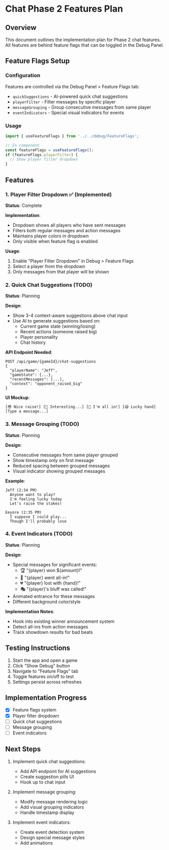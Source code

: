 # Chat Phase 2 Features Plan

## Overview
This document outlines the implementation plan for Phase 2 chat features. All features are behind feature flags that can be toggled in the Debug Panel.

## Feature Flags Setup

### Configuration
Features are controlled via the Debug Panel > Feature Flags tab:
- `quickSuggestions` - AI-powered quick chat suggestions
- `playerFilter` - Filter messages by specific player
- `messageGrouping` - Group consecutive messages from same player
- `eventIndicators` - Special visual indicators for events

### Usage
```typescript
import { useFeatureFlags } from '../../debug/FeatureFlags';

// In component
const featureFlags = useFeatureFlags();
if (featureFlags.playerFilter) {
  // Show player filter dropdown
}
```

## Features

### 1. Player Filter Dropdown ✅ (Implemented)
**Status**: Complete

**Implementation**:
- Dropdown shows all players who have sent messages
- Filters both regular messages and action messages
- Maintains player colors in dropdown
- Only visible when feature flag is enabled

**Usage**:
1. Enable "Player Filter Dropdown" in Debug > Feature Flags
2. Select a player from the dropdown
3. Only messages from that player will be shown

### 2. Quick Chat Suggestions (TODO)
**Status**: Planning

**Design**:
- Show 3-4 context-aware suggestions above chat input
- Use AI to generate suggestions based on:
  - Current game state (winning/losing)
  - Recent actions (someone raised big)
  - Player personality
  - Chat history

**API Endpoint Needed**:
```
POST /api/game/{gameId}/chat-suggestions
{
  "playerName": "Jeff",
  "gameState": {...},
  "recentMessages": [...],
  "context": "opponent_raised_big"
}
```

**UI Mockup**:
```
[😎 Nice raise!] [🤔 Interesting...] [💪 I'm all in!] [😅 Lucky hand]
[Type a message...]
```

### 3. Message Grouping (TODO)
**Status**: Planning

**Design**:
- Consecutive messages from same player grouped
- Show timestamp only on first message
- Reduced spacing between grouped messages
- Visual indicator showing grouped messages

**Example**:
```
Jeff (2:34 PM)
  Anyone want to play?
  I'm feeling lucky today
  Let's raise the stakes!

Eeyore (2:35 PM)
  I suppose I could play...
  Though I'll probably lose
```

### 4. Event Indicators (TODO)
**Status**: Planning

**Design**:
- Special messages for significant events:
  - 🏆 "{player} won ${amount}!"
  - 📢 "{player} went all-in!"
  - 💔 "{player} lost with {hand}!"
  - 🎭 "{player}'s bluff was called!"
- Animated entrance for these messages
- Different background color/style

**Implementation Notes**:
- Hook into existing winner announcement system
- Detect all-ins from action messages
- Track showdown results for bad beats

## Testing Instructions

1. Start the app and open a game
2. Click "Show Debug" button
3. Navigate to "Feature Flags" tab
4. Toggle features on/off to test
5. Settings persist across refreshes

## Implementation Progress

- [x] Feature flags system
- [x] Player filter dropdown
- [ ] Quick chat suggestions
- [ ] Message grouping
- [ ] Event indicators

## Next Steps

1. Implement quick chat suggestions:
   - Add API endpoint for AI suggestions
   - Create suggestion pills UI
   - Hook up to chat input

2. Implement message grouping:
   - Modify message rendering logic
   - Add visual grouping indicators
   - Handle timestamp display

3. Implement event indicators:
   - Create event detection system
   - Design special message styles
   - Add animations